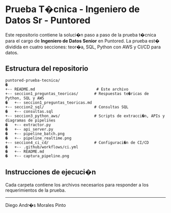 # Prueba T�cnica - Ingeniero de Datos Sr - Puntored

Este repositorio contiene la soluci�n paso a paso de la prueba t�cnica para el cargo de **Ingeniero de Datos Senior** en Puntored. La prueba est� dividida en cuatro secciones: teor�a, SQL, Python con AWS y CI/CD para datos.

## Estructura del repositorio

```
puntored-prueba-tecnica/
�
+-- README.md                           # Este archivo
+-- seccion1_preguntas_teoricas/       # Respuestas te�ricas de Python, SQL y AWS
�   +-- seccion1_preguntas_teoricas.md
+-- seccion2_sql/                      # Consultas SQL
�   +-- consultas.sql
+-- seccion3_python_aws/               # Scripts de extracci�n, APIs y diagramas de pipelines
�   +-- extractor.py
�   +-- api_server.py
�   +-- pipeline_batch.png
�   +-- pipeline_realtime.png
+-- seccion4_ci_cd/                    # Configuraci�n de CI/CD
�   +-- .github/workflows/ci.yml
�   +-- README.md
�   +-- captura_pipeline.png
```

## Instrucciones de ejecuci�n

Cada carpeta contiene los archivos necesarios para responder a los requerimientos de la prueba.

---

Diego Andr�s Morales Pinto


